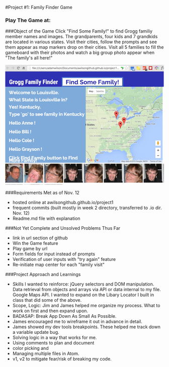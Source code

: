 #Project #1: Family Finder Game

### Play The Game at: 

###Object of the Game
Click "Find Some Family!" to find Grogg familiy member names and images. The grandparents, four kids and 7 grandkids are located in various states. Visit their cities, follow the prompts and see them appear as map markers drop on their cities. Visit all 5 families to fill the gameboard with their photos and watch a big group photo appear when "The family's all here!" 

![ScreenShot](project1_screenshot.jpg)

###Requirements Met as of Nov. 12
* hosted online at awilsongithub.github.io/project1
* frequent commits (built mostly in week 2 directory, transferred to .io dir. Nov. 12)
* Readme.md file with explanation

###Not Yet Complete and Unsolved Problems Thus Far
* link in url section of github
* Win the Game feature
* Play game by url
* Form fields for input instead of prompts
* Verification of user inputs with "try again" feature
* Re-initiate map center for each "family visit"

###Project Approach and Learnings
* Skills I wanted to reinforce: jQuery selectors and DOM manipulation. Data retrieval from objects and arrays via API or data internal to my file. Google Maps API. I wanted to expand on the Libary Locator I built in class that did some of the above. 
* Scope, Logic: Jim and James helped me organize my process. What to work on first and then expand upon. 
* BADASAP: Break App Down As Small As Possible.
* James encouraged me to wireframe it out in advance in detail.
* James showed my dev tools breakpoints. These helped me track down a variable update bug.
* Solving logic in a way that works for me.
* Using comments to plan and document 
* color picking and 
* Managing multiple files in Atom.
* v1, v2 to mitigate fear/risk of breaking my code.




